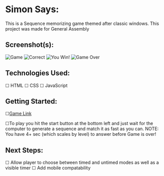 # Simon Says: 
This is a Sequence memorizing game themed after classic windows.
This project was made for General Assembly

## Screenshot(s): 
![Game](https://gyazo.com/c8c3908a06001898f2cbcb1e5b38ed13 "Main Screen")
![Correct](https://gyazo.com/61a34fe363e637f81ed59f67820e32de "Correct!")
![You Win!](https://gyazo.com/ce9784b38a15cd20a226f24a307c020b "Win Screen")
![Game Over](https://gyazo.com/302dadfa1159f139320a6da66d8584ee "Game Over Screen")

## Technologies Used: 
☐ HTML
☐ CSS
☐ JavaScript

## Getting Started: 
☐[Game Link](https://efrainenc.github.io/Project-1-Game/)

☐To play you hit the start button at the bottom left and just wait for the computer to generate a sequence 
  and match it as fast as you can. 
NOTE: You have 4+ sec (which scales by level) to answer before Game is over!

## Next Steps:
☐ Allow player to choose between timed and untimed modes as well as a visible timer
☐ Add mobile compatability